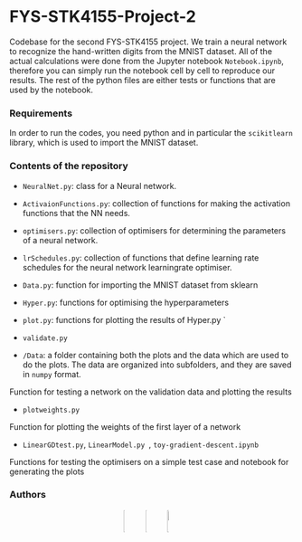 # FYS-STK4155-Project-2

Codebase for the second FYS-STK4155 project. We train a neural network to recognize the hand-written digits from the MNIST dataset.
All of the actual calculations were done from the Jupyter notebook `Notebook.ipynb`, therefore you can simply run the notebook cell by cell to reproduce our results. The rest of the python files are either tests or functions that are used by the notebook.

### Requirements

In order to run the codes, you need python and in particular the `scikitlearn` library, which is used to import the MNIST dataset.


### Contents of the repository

*  ` NeuralNet.py `: class for a Neural network.

*  ` ActivaionFunctions.py `: collection of functions for making the activation functions that the NN needs.

*  ` optimisers.py `: collection of optimisers for determining the parameters of a neural network.

*  ` lrSchedules.py `: collection of functions that define learning rate schedules for the neural network learningrate optimiser.

*  ` Data.py `: function for importing the MNIST dataset from sklearn

*  ` Hyper.py `: functions for optimising the hyperparameters

*  ` plot.py `: functions for plotting the results of Hyper.py `

*  ` validate.py `

*  ` /Data `: a folder containing both the plots and the data which are used to do the plots. The data are organized into subfolders,
and they are saved in `numpy` format. 

Function for testing a network on the validation data and plotting the results

*  ` plotweights.py `

Function for plotting the weights of the first layer of a network

*  ` LinearGDtest.py `, `LinearModel.py `, `toy-gradient-descent.ipynb`

Functions for testing the optimisers on a simple test case and notebook for generating the plots

### Authors

<p align="center">
<button  style="border: transparent; background-color: transparent;">
    <img align="left" width=10% src="https://avatars.githubusercontent.com/u/89582342?v=4"> 
</button>
<button style="border: transparent; background-color: transparent;">
    <img align="left" width=10% src="https://avatars.githubusercontent.com/u/111510879?v=4"> 
</button>
<button style="border: transparent; background-color: transparent;">
    <img align="left" width=10% src="https://avatars.githubusercontent.com/u/74814411?v=4"> 
</button>
</p> 










